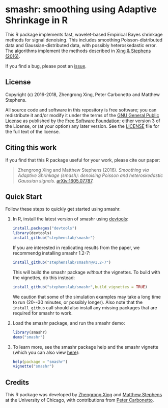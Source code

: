 # smashr: smoothing using Adaptive Shrinkage in R

This R package implements fast, wavelet-based Empirical Bayes
shrinkage methods for signal denoising. This includes smoothing
Poisson-distributed data and Gaussian-distributed data, with possibly
heteroskedastic error. The algorithms implement the methods described
in [Xing & Stephens (2016)][smash-arxiv].

If you find a bug, please post an [issue][issues].

## License

Copyright (c) 2016-2018, Zhengrong Xing, Peter Carbonetto and Matthew
Stephens.

All source code and software in this repository is free software; you
can redistribute it and/or modify it under the terms of the
[GNU General Public License][gpl] as published by the
[Free Software Foundation][fsf]; either version 3 of the License, or
(at your option) any later version. See the [LICENSE](LICENSE) file
for the full text of the license.

## Citing this work

If you find that this R package useful for your work, please cite our
paper:

> Zhengrong Xing and Matthew Stephens (2016). *Smoothing via Adaptive
> Shrinkage (smash): denoising Poisson and heteroskedastic Gaussian
> signals.* [arXiv:1605.07787][smash-arxiv].

## Quick Start

Follow these steps to quickly get started using smashr.

1. In R, install the latest version of smashr using [devtools][devtools]:

   ```R
   install.packages("devtools")
   library(devtools)
   install_github("stephenslab/smashr")
   ```

   If you are interested in replicating results from the paper,
   we recommendg installing smashr 1.2-7:

   ```R
   install_github("stephenslab/smashr@v1.2-7")
   ```

   This will build the smashr package *without* the vignettes. To
   build with the vignettes, do this instead:

   ```R
   install_github("stephenslab/smashr",build_vignettes = TRUE)
   ```
   
   We caution that some of the simulation examples may take a long
   time to run (20--30 minutes, or possibly longer). Also note that the
   `install_github` call should also install any missing packages that
   are required for smashr to work.

2. Load the smashr package, and run the smashr demo:

   ```R
   library(smashr)
   demo("smashr")
   ```
   
3. To learn more, see the smashr package help and the smashr vignette
   (which you can also view [here][smashr-web]):

   ```R
   help(package = "smashr")
   vignette("smashr")
   ```
   
## Credits

This R package was developed by [Zhengrong Xing][zhengrong] and
[Matthew Stephens][matthew] at the University of Chicago, with
contributions from [Peter Carbonetto][peter].

[smash-arxiv]: http://arxiv.org/abs/1605.07787
[issues]: https://github.com/stephenslab/smashr/issues
[gpl]: http://www.gnu.org/licenses/gpl.html
[fsf]: https://www.fsf.org
[smashr-web]: https://stephenslab.github.io/smashr
[devtools]: https://github.com/r-lib/devtools
[zhengrong]: https://github.com/zrxing
[matthew]: http://stephenslab.uchicago.edu
[peter]: http://pcarbo.github.io
